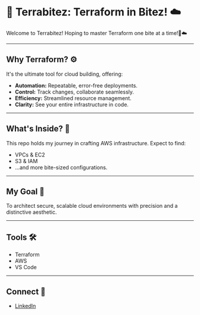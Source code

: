 # 🍪 Terrabitez: Terraform in Bitez! ☁️

Welcome to Terrabitez! Hoping to master Terraform one bite at a time!🧱☁️

---

## Why Terraform? ⚙️

It's the ultimate tool for cloud building, offering:

* **Automation:** Repeatable, error-free deployments.
* **Control:** Track changes, collaborate seamlessly.
* **Efficiency:** Streamlined resource management.
* **Clarity:** See your entire infrastructure in code.

---

## What's Inside? 🚀

This repo holds my journey in crafting AWS infrastructure. Expect to find:

* VPCs & EC2
* S3 & IAM
* ...and more bite-sized configurations.

---

## My Goal 🎯

To architect secure, scalable cloud environments with precision and a distinctive aesthetic.

---

## Tools 🛠️

* Terraform
* AWS
* VS Code

---

## Connect 💖

* [LinkedIn](https://www.linkedin.com/in/mercy-ndonga/)
